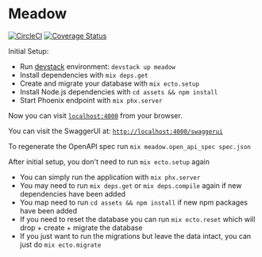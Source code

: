# Meadow

[![CircleCI](https://circleci.com/gh/nulib/meadow.svg?style=svg)](https://circleci.com/gh/nulib/meadow)
[![Coverage Status](https://coveralls.io/repos/github/nulib/meadow/badge.svg)](https://coveralls.io/github/nulib/meadow)

Initial Setup:

- Run [devstack](https://github.com/nulib/devstack) environment: `devstack up meadow`
- Install dependencies with `mix deps.get`
- Create and migrate your database with `mix ecto.setup`
- Install Node.js dependencies with `cd assets && npm install`
- Start Phoenix endpoint with `mix phx.server`

Now you can visit [`localhost:4000`](http://localhost:4000) from your browser.

You can visit the SwaggerUI at: [`http://localhost:4000/swaggerui`](http://localhost:4000/swaggerui)

To regenerate the OpenAPI spec run
`mix meadow.open_api_spec spec.json`

After initial setup, you don't need to run `mix ecto.setup` again

- You can simply run the application with `mix phx.server`
- You may need to run `mix deps.get` or `mix deps.compile` again if new dependencies have been added
- You map need to run `cd assets && npm install` if new npm packages have been added
- If you need to reset the database you can run `mix ecto.reset` which will drop + create + migrate the database
- If you just want to run the migrations but leave the data intact, you can just do `mix ecto.migrate`
